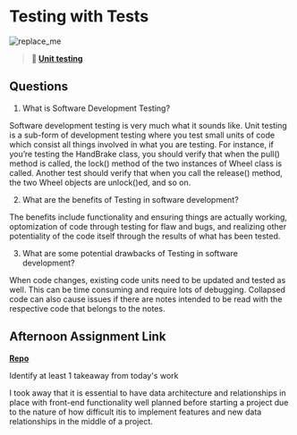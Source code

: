 # Testing with Tests

![replace_me](https://codeworks.blob.core.windows.net/public/assets/img/illustrations/placeholder.svg)

> **📖 [Unit testing](https://codeworksacademy.com/fs-student-guide/resources/wk8-9/03-Unit-Testing)**

## Questions

1. What is Software Development Testing?

Software development testing is very much what it sounds like. Unit testing is a sub-form of development testing where you test small units of code which consist all things involved in what you are testing. For instance, if you’re testing the HandBrake class, you should verify that when the pull() method is called, the lock() method of the two instances of Wheel class is called. Another test should verify that when you call the release() method, the two Wheel objects are unlock()ed, and so on.

2. What are the benefits of Testing in software development?

The benefits include functionality and ensuring things are actually working, optomization of code through testing for flaw and bugs, and realizing other potentiality of the code itself through the results of what has been tested.

3. What are some potential drawbacks of Testing in software development?

When code changes, existing code units need to be updated and tested as well. This can be time consuming and require lots of debugging. Collapsed code can also cause issues if there are notes intended to be read with the respective code that belongs to the notes. 

## Afternoon Assignment Link

**[Repo](https://github.com/Gavinlasher/Mus-io)**

Identify at least 1 takeaway from today's work

I took away that it is essential to have data architecture and relationships in place with front-end functionality well planned before starting a project due to the nature of how difficult itis to implement features and new data relationships in the middle of a project. 
